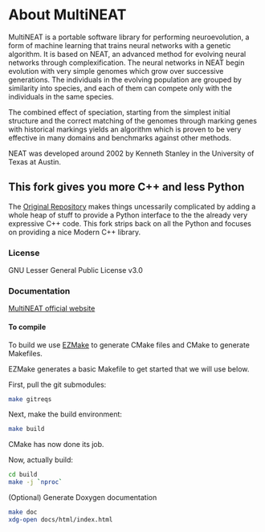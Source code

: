 # About MultiNEAT

MultiNEAT is a portable software library for performing neuroevolution, a form
of machine learning that trains neural networks with a genetic algorithm. It is
based on NEAT, an advanced method for evolving neural networks through
complexification. The neural networks in NEAT begin evolution with very simple
genomes which grow over successive generations. The individuals in the evolving
population are grouped by similarity into species, and each of them can compete
only with the individuals in the same species.

The combined effect of speciation, starting from the simplest initial structure
and the correct matching of the genomes through marking genes with historical
markings yields an algorithm which is proven to be very effective in many
domains and benchmarks against other methods.

NEAT was developed around 2002 by Kenneth Stanley in the University of Texas at
Austin.

## This fork gives you more C++ and less Python

The [Original Repository](https://github.com/peter-ch/MultiNEAT) makes things
uncessarily complicated by adding a whole heap of stuff to provide a Python
interface to the the already very expressive C++ code. This fork strips back on
all the Python and focuses on providing a nice Modern C++ library.

### License

GNU Lesser General Public License v3.0 

### Documentation
[MultiNEAT official website](http://multineat.com/docs.html)

#### To compile

To build we use [EZMake](https://github.com/thaum0/ezmake) to generate CMake
files and CMake to generate Makefiles.

EZMake generates a basic Makefile to get started that we will use below.

First, pull the git submodules:
```bash
make gitreqs
```

Next, make the build environment:
```bash
make build
```
CMake has now done its job.

Now, actually build:
```bash
cd build
make -j `nproc`
```

(Optional) Generate Doxygen documentation
```bash
make doc
xdg-open docs/html/index.html
```
